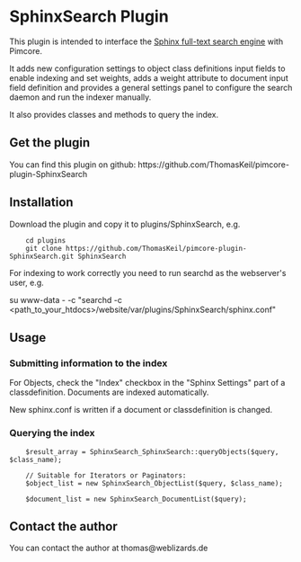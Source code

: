 <h1>SphinxSearch Plugin</h1>
This plugin is intended to interface the <a href="http://sphinxsearch.com/">Sphinx full-text search engine</a>
with Pimcore.

It adds new configuration settings to object class definitions input fields to enable indexing and set weights,
adds a weight attribute to document input field definition and provides a general settings panel to configure
the search daemon and run the indexer manually.

It also provides classes and methods to query the index.

<h2>Get the plugin</h2>
You can find this plugin on github:
https://github.com/ThomasKeil/pimcore-plugin-SphinxSearch


<h2>Installation</h2>
Download the plugin and copy it to plugins/SphinxSearch, e.g.

        cd plugins
        git clone https://github.com/ThomasKeil/pimcore-plugin-SphinxSearch.git SphinxSearch

For indexing to work correctly you need to run searchd as the webserver's user, e.g.

 su www-data - -c "searchd -c <path_to_your_htdocs>/website/var/plugins/SphinxSearch/sphinx.conf"

<h2>Usage</h2>
<h3>Submitting information to the index</h3>

For Objects, check the "Index" checkbox in the "Sphinx Settings" part of a classdefinition.
Documents are indexed automatically.

New sphinx.conf is written if a document or classdefinition is changed.

<h3>Querying the index</h3>

        $result_array = SphinxSearch_SphinxSearch::queryObjects($query, $class_name);

        // Suitable for Iterators or Paginators:
        $object_list = new SphinxSearch_ObjectList($query, $class_name);

        $document_list = new SphinxSearch_DocumentList($query);

<h2>Contact the author</h2>
You can contact the author at thomas@weblizards.de